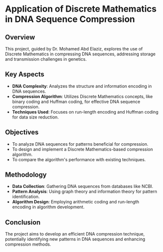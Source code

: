 # Application of Discrete Mathematics in DNA Sequence Compression

## Overview
This project, guided by Dr. Mohamed Abd Elaziz, explores the use of Discrete Mathematics in compressing DNA sequences, addressing storage and transmission challenges in genetics.

## Key Aspects
- **DNA Complexity**: Analyzes the structure and information encoding in DNA sequences.
- **Compression Algorithm**: Utilizes Discrete Mathematics concepts, like binary coding and Huffman coding, for effective DNA sequence compression.
- **Techniques Used**: Focuses on run-length encoding and Huffman coding for data size reduction.

## Objectives
- To analyze DNA sequences for patterns beneficial for compression.
- To design and implement a Discrete Mathematics-based compression algorithm.
- To compare the algorithm's performance with existing techniques.

## Methodology
- **Data Collection**: Gathering DNA sequences from databases like NCBI.
- **Pattern Analysis**: Using graph theory and information theory for pattern identification.
- **Algorithm Design**: Employing arithmetic coding and run-length encoding in algorithm development.

## Conclusion
The project aims to develop an efficient DNA compression technique, potentially identifying new patterns in DNA sequences and enhancing compression methods.
